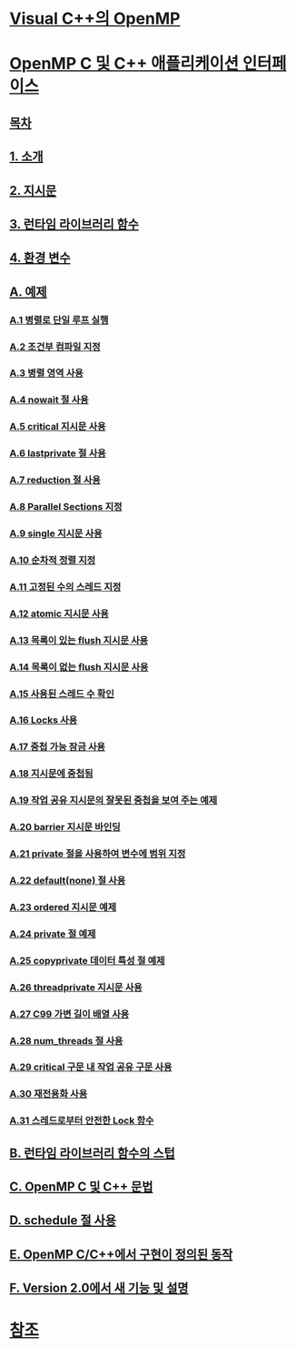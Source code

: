# [Visual C++의 OpenMP](openmp-in-visual-cpp.md)
# [OpenMP C 및 C++ 애플리케이션 인터페이스](openmp-c-and-cpp-application-program-interface.md)
## [목차](contents.md)
## [1. 소개](1-introduction.md)
## [2. 지시문](2-directives.md)
## [3. 런타임 라이브러리 함수](3-run-time-library-functions.md)
## [4. 환경 변수](4-environment-variables.md)
## [A. 예제](a-examples.md)
### [A.1   병렬로 단일 루프 실행](a-1-executing-a-simple-loop-in-parallel.md)
### [A.2   조건부 컴파일 지정](a-2-specifying-conditional-compilation.md)
### [A.3   병렬 영역 사용](a-3-using-parallel-regions.md)
### [A.4   nowait 절 사용](a-4-using-the-nowait-clause.md)
### [A.5   critical 지시문 사용](a-5-using-the-critical-directive.md)
### [A.6   lastprivate 절 사용](a-6-using-the-lastprivate-clause.md)
### [A.7   reduction 절 사용](a-7-using-the-reduction-clause.md)
### [A.8   Parallel Sections 지정](a-8-specifying-parallel-sections.md)
### [A.9   single 지시문 사용](a-9-using-single-directives.md)
### [A.10   순차적 정렬 지정](a-10-specifying-sequential-ordering.md)
### [A.11   고정된 수의 스레드 지정](a-11-specifying-a-fixed-number-of-threads.md)
### [A.12   atomic 지시문 사용](a-12-using-the-atomic-directive.md)
### [A.13   목록이 있는 flush 지시문 사용](a-13-using-the-flush-directive-with-a-list.md)
### [A.14   목록이 없는 flush 지시문 사용](a-14-using-the-flush-directive-without-a-list.md)
### [A.15   사용된 스레드 수 확인](a-15-determining-the-number-of-threads-used.md)
### [A.16   Locks 사용](a-16-using-locks.md)
### [A.17   중첩 가능 잠금 사용](a-17-using-nestable-locks.md)
### [A.18   지시문에 중첩됨](a-18-nested-for-directives.md)
### [A.19   작업 공유 지시문의 잘못된 중첩을 보여 주는 예제](a-19-examples-showing-incorrect-nesting-of-work-sharing-directives.md)
### [A.20   barrier 지시문 바인딩](a-20-binding-of-barrier-directives.md)
### [A.21   private 절을 사용하여 변수에 범위 지정](a-21-scoping-variables-with-the-private-clause.md)
### [A.22   default(none) 절 사용](a-22-using-the-default-none-clause.md)
### [A.23   ordered 지시문 예제](a-23-examples-of-the-ordered-directive.md)
### [A.24   private 절 예제](a-24-example-of-the-private-clause.md)
### [A.25   copyprivate 데이터 특성 절 예제](a-25-examples-of-the-copyprivate-data-attribute-clause.md)
### [A.26   threadprivate 지시문 사용](a-26-using-the-threadprivate-directive.md)
### [A.27   C99 가변 길이 배열 사용](a-27-use-of-c99-variable-length-arrays.md)
### [A.28   num_threads 절 사용](a-28-use-of-num-threads-clause.md)
### [A.29   critical 구문 내 작업 공유 구문 사용](a-29-use-of-work-sharing-constructs-inside-a-critical-construct.md)
### [A.30   재전용화 사용](a-30-use-of-reprivatization.md)
### [A.31   스레드로부터 안전한 Lock 함수](a-31-thread-safe-lock-functions.md)
## [B. 런타임 라이브러리 함수의 스텁](b-stubs-for-run-time-library-functions.md)
## [C. OpenMP C 및 C++ 문법](c-openmp-c-and-cpp-grammar.md)
## [D. schedule 절 사용](d-using-the-schedule-clause.md)
## [E. OpenMP C/C++에서 구현이 정의된 동작](e-implementation-defined-behaviors-in-openmp-c-cpp.md)
## [F. Version 2.0에서 새 기능 및 설명](f-new-features-and-clarifications-in-version-2-0.md)
# [참조](reference/toc.md)